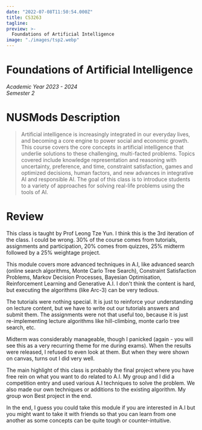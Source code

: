 ```yaml
---
date: "2022-07-08T11:50:54.000Z"
title: CS3263
tagline:
preview: >-
  Foundations of Artificial Intelligence
image: "./images/tsp2.webp"
--- 
```


# Foundations of Artificial Intelligence
*Academic Year 2023 - 2024*  
*Semester 2*

# NUSMods Description
> Artificial intelligence is increasingly integrated in our everyday lives, and becoming a core engine to power social and economic growth. This course covers the core concepts in artificial intelligence that underlie solutions to these challenging, multi-facted problems. Topics covered include knowledge representation and reasoning with uncertainty, preference, and time, constraint satisfaction, games and optimized decisions, human factors, and new advances in integrative AI and responsible AI. The goal of this class is to introduce students to a variety of approaches for solving real-life problems using the tools of AI.

# Review
This class is taught by Prof Leong Tze Yun. I think this is the 3rd iteration of the class. I could be wrong. 30% of the course comes from tutorials, assignments and participation, 20% comes from quizzes, 25% midterm followed by a 25% weightage project.

This module covers more advanced techniques in A.I, like advanced search (online search algorithms, Monte Carlo Tree Search), Constraint Satisfaction Problems, Markov Decision Processes, Bayesian Optimisation, Reinforcement Learning and Generative A.I. I don't think the content is hard, but executing the algorithms (like Arc-3) can be very tedious.

The tutorials were nothing special. It is just to reinforce your understanding on lecture content, but we have to write out our tutorials answers and submit them. The assignments were not that useful too, because it is just re-implementing lecture algorithms like hill-climbing, monte carlo tree search, etc.

Midterm was considerably manageable, though I panicked (again - you will see this as a very recurring theme for me during exams). When the results were released, I refused to even look at them. But when they were shown on canvas, turns out I did very well.

The main highlight of this class is probably the final project where you have free rein on what you want to do related to A.I. My group and I did a competition entry and used various A.I techniques to solve the problem. We also made our own techniques or additions to the existing algorithm. My group won Best project in the end.

In the end, I guess you could take this module if you are interested in A.I but you might want to take it with friends so that you can learn from one another as some concepts can be quite tough or counter-intuitive.

